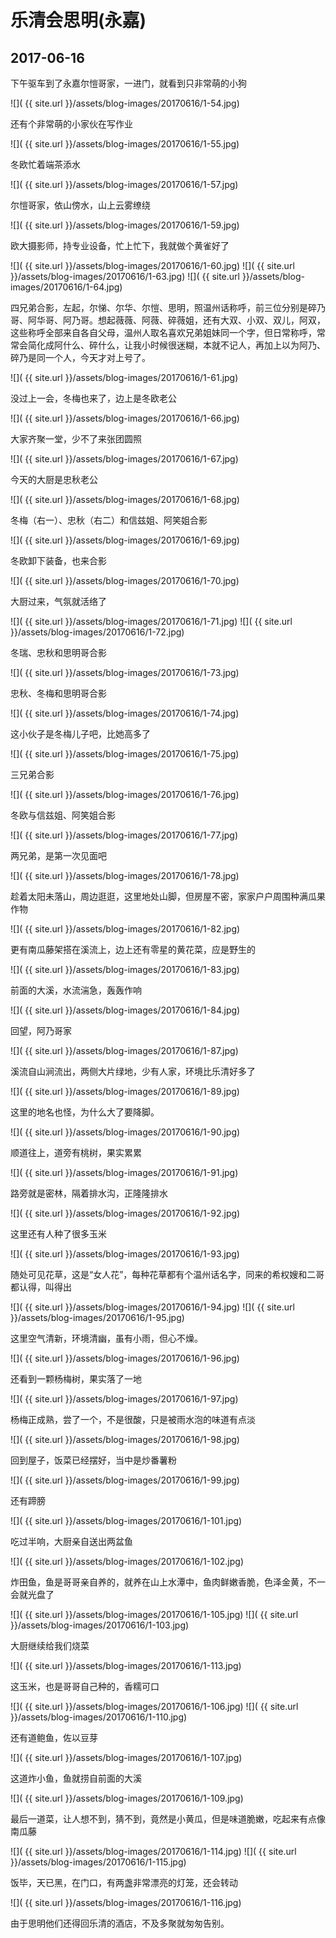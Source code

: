 乐清会思明(永嘉)
=======================

2017-06-16
------------------------

下午驱车到了永嘉尔愷哥家，一进门，就看到只非常萌的小狗

![]( {{ site.url }}/assets/blog-images/20170616/1-54.jpg)

还有个非常萌的小家伙在写作业

![]( {{ site.url }}/assets/blog-images/20170616/1-55.jpg)

冬欧忙着端茶添水

![]( {{ site.url }}/assets/blog-images/20170616/1-57.jpg)

尔愷哥家，依山傍水，山上云雾缭绕

![]( {{ site.url }}/assets/blog-images/20170616/1-59.jpg)

欧大摄影师，持专业设备，忙上忙下，我就做个黄雀好了

![]( {{ site.url }}/assets/blog-images/20170616/1-60.jpg)
![]( {{ site.url }}/assets/blog-images/20170616/1-63.jpg)
![]( {{ site.url }}/assets/blog-images/20170616/1-64.jpg)

四兄弟合影，左起，尔悌、尔华、尔愷、思明，照温州话称呼，前三位分别是碎乃哥、阿华哥、阿乃哥。想起薇薇、阿薇、碎薇姐，还有大双、小双、双儿，阿双，这些称呼全部来自各自父母，温州人取名喜欢兄弟姐妹同一个字，但日常称呼，常常会简化成阿什么、碎什么，让我小时候很迷糊，本就不记人，再加上以为阿乃、碎乃是同一个人，今天才对上号了。

![]( {{ site.url }}/assets/blog-images/20170616/1-61.jpg)

没过上一会，冬梅也来了，边上是冬欧老公

![]( {{ site.url }}/assets/blog-images/20170616/1-66.jpg)

大家齐聚一堂，少不了来张团圆照

![]( {{ site.url }}/assets/blog-images/20170616/1-67.jpg)

今天的大厨是忠秋老公

![]( {{ site.url }}/assets/blog-images/20170616/1-68.jpg)

冬梅（右一）、忠秋（右二）和信兹姐、阿笑姐合影

![]( {{ site.url }}/assets/blog-images/20170616/1-69.jpg)

冬欧卸下装备，也来合影

![]( {{ site.url }}/assets/blog-images/20170616/1-70.jpg)

大厨过来，气氛就活络了

![]( {{ site.url }}/assets/blog-images/20170616/1-71.jpg)
![]( {{ site.url }}/assets/blog-images/20170616/1-72.jpg)

冬瑞、忠秋和思明哥合影

![]( {{ site.url }}/assets/blog-images/20170616/1-73.jpg)

忠秋、冬梅和思明哥合影

![]( {{ site.url }}/assets/blog-images/20170616/1-74.jpg)

这小伙子是冬梅儿子吧，比她高多了

![]( {{ site.url }}/assets/blog-images/20170616/1-75.jpg)

三兄弟合影

![]( {{ site.url }}/assets/blog-images/20170616/1-76.jpg)

冬欧与信兹姐、阿笑姐合影

![]( {{ site.url }}/assets/blog-images/20170616/1-77.jpg)

两兄弟，是第一次见面吧

![]( {{ site.url }}/assets/blog-images/20170616/1-78.jpg)

趁着太阳未落山，周边逛逛，这里地处山脚，但房屋不密，家家户户周围种满瓜果作物

![]( {{ site.url }}/assets/blog-images/20170616/1-82.jpg)

更有南瓜藤架搭在溪流上，边上还有零星的黄花菜，应是野生的

![]( {{ site.url }}/assets/blog-images/20170616/1-83.jpg)

前面的大溪，水流湍急，轰轰作响

![]( {{ site.url }}/assets/blog-images/20170616/1-84.jpg)

回望，阿乃哥家

![]( {{ site.url }}/assets/blog-images/20170616/1-87.jpg)

溪流自山涧流出，两侧大片绿地，少有人家，环境比乐清好多了

![]( {{ site.url }}/assets/blog-images/20170616/1-89.jpg)

这里的地名也怪，为什么大了要降脚。

![]( {{ site.url }}/assets/blog-images/20170616/1-90.jpg)

顺道往上，道旁有桃树，果实累累

![]( {{ site.url }}/assets/blog-images/20170616/1-91.jpg)

路旁就是密林，隔着排水沟，正隆隆排水

![]( {{ site.url }}/assets/blog-images/20170616/1-92.jpg)

这里还有人种了很多玉米

![]( {{ site.url }}/assets/blog-images/20170616/1-93.jpg)

随处可见花草，这是“女人花”，每种花草都有个温州话名字，同来的希权嫂和二哥都认得，叫得出

![]( {{ site.url }}/assets/blog-images/20170616/1-94.jpg)
![]( {{ site.url }}/assets/blog-images/20170616/1-95.jpg)

这里空气清新，环境清幽，虽有小雨，但心不燥。

![]( {{ site.url }}/assets/blog-images/20170616/1-96.jpg)

还看到一颗杨梅树，果实落了一地

![]( {{ site.url }}/assets/blog-images/20170616/1-97.jpg)

杨梅正成熟，尝了一个，不是很酸，只是被雨水泡的味道有点淡

![]( {{ site.url }}/assets/blog-images/20170616/1-98.jpg)

回到屋子，饭菜已经摆好，当中是炒番薯粉

![]( {{ site.url }}/assets/blog-images/20170616/1-99.jpg)

还有蹄膀

![]( {{ site.url }}/assets/blog-images/20170616/1-101.jpg)

吃过半响，大厨亲自送出两盆鱼

![]( {{ site.url }}/assets/blog-images/20170616/1-102.jpg)

炸田鱼，鱼是哥哥亲自养的，就养在山上水潭中，鱼肉鲜嫩香脆，色泽金黄，不一会就光盘了

![]( {{ site.url }}/assets/blog-images/20170616/1-105.jpg)
![]( {{ site.url }}/assets/blog-images/20170616/1-103.jpg)

大厨继续给我们烧菜

![]( {{ site.url }}/assets/blog-images/20170616/1-113.jpg)

这玉米，也是哥哥自己种的，香糯可口

![]( {{ site.url }}/assets/blog-images/20170616/1-106.jpg)
![]( {{ site.url }}/assets/blog-images/20170616/1-110.jpg)

还有道鲍鱼，佐以豆芽

![]( {{ site.url }}/assets/blog-images/20170616/1-107.jpg)

这道炸小鱼，鱼就捞自前面的大溪

![]( {{ site.url }}/assets/blog-images/20170616/1-109.jpg)

最后一道菜，让人想不到，猜不到，竟然是小黄瓜，但是味道脆嫩，吃起来有点像南瓜藤

![]( {{ site.url }}/assets/blog-images/20170616/1-114.jpg)
![]( {{ site.url }}/assets/blog-images/20170616/1-115.jpg)

饭毕，天已黑，在门口，有两盏非常漂亮的灯笼，还会转动

![]( {{ site.url }}/assets/blog-images/20170616/1-116.jpg)

由于思明他们还得回乐清的酒店，不及多聚就匆匆告别。
